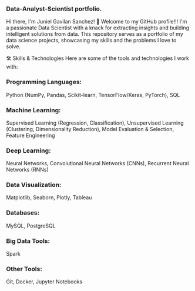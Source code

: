 ### Data-Analyst-Scientist portfolio.
Hi there, I'm Juniel Gavilan Sanchez! 👋
Welcome to my GitHub profile!!!
I'm a passionate Data Scientist with a knack for extracting insights and building intelligent solutions from data. 
This repository serves as a portfolio of my data science projects, showcasing my skills and the problems I love to solve.

🛠️ Skills & Technologies
Here are some of the tools and technologies I work with:
### Programming Languages: 
Python (NumPy, Pandas, Scikit-learn, TensorFlow/Keras, PyTorch), SQL
### Machine Learning: 
Supervised Learning (Regression, Classification), Unsupervised Learning (Clustering, Dimensionality Reduction),
Model Evaluation & Selection, Feature Engineering
### Deep Learning: 
Neural Networks, Convolutional Neural Networks (CNNs), Recurrent Neural Networks (RNNs)
### Data Visualization:
Matplotlib, Seaborn, Plotly, Tableau
### Databases: 
MySQL, PostgreSQL
### Big Data Tools:
Spark
### Other Tools: 
Git, Docker, Jupyter Notebooks

